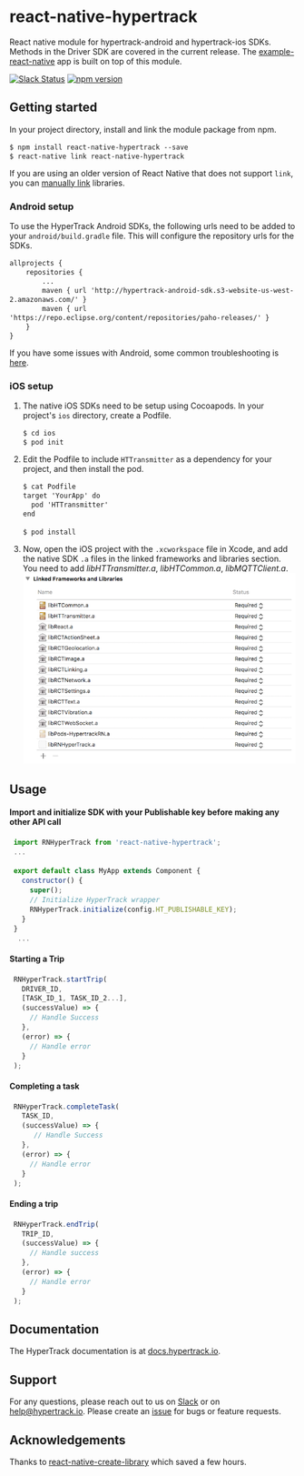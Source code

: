 # react-native-hypertrack
React native module for hypertrack-android and hypertrack-ios SDKs. Methods in the Driver SDK are covered in the current release. The [example-react-native](https://github.com/hypertrack/example-react-native) app is built on top of this module.

[![Slack Status](http://slack.hypertrack.io/badge.svg)](http://slack.hypertrack.io) [![npm version](https://badge.fury.io/js/react-native-hypertrack.svg)](https://badge.fury.io/js/react-native-hypertrack)

## Getting started
In your project directory, install and link the module package from npm.
```
$ npm install react-native-hypertrack --save
$ react-native link react-native-hypertrack
```

If you are using an older version of React Native that does not support `link`, you can [manually link](https://facebook.github.io/react-native/docs/linking-libraries-ios.html) libraries.

### Android setup
To use the HyperTrack Android SDKs, the following urls need to be added to your `android/build.gradle` file. This will configure the repository urls for the SDKs.

```
allprojects {
    repositories {
        ...
        maven { url 'http://hypertrack-android-sdk.s3-website-us-west-2.amazonaws.com/' }
        maven { url 'https://repo.eclipse.org/content/repositories/paho-releases/' }
    }
}
```

If you have some issues with Android, some common troubleshooting is [here](android-troubleshooting.md).

### iOS setup
1. The native iOS SDKs need to be setup using Cocoapods. In your project's `ios` directory, create a Podfile.
    ```
    $ cd ios
    $ pod init
    ```

2. Edit the Podfile to include `HTTransmitter` as a dependency for your project, and then install the pod.
    ```
    $ cat Podfile
    target 'YourApp' do
      pod 'HTTransmitter'
    end

    $ pod install
    ```

3. Now, open the iOS project with the `.xcworkspace` file in Xcode, and add the native SDK `.a` files in the linked frameworks and libraries section. You need to add *libHTTransmitter.a*, *libHTCommon.a*, *libMQTTClient.a*.
![Linked frameworks and libraries](readme-imgs/linker.png)

## Usage

#### Import and initialize SDK with your Publishable key before making any other API call
 
```javascript
 import RNHyperTrack from 'react-native-hypertrack';
 ...

 export default class MyApp extends Component {
   constructor() {
     super();
     // Initialize HyperTrack wrapper
     RNHyperTrack.initialize(config.HT_PUBLISHABLE_KEY);
   }
 }
  ...
```
#### Starting a Trip
```javascript
 RNHyperTrack.startTrip(
   DRIVER_ID,
   [TASK_ID_1, TASK_ID_2...],
   (successValue) => {
     // Handle Success
   },
   (error) => {
     // Handle error
   }
 );
```
#### Completing a task

```javascript
 RNHyperTrack.completeTask(
   TASK_ID,
   (successValue) => {
      // Handle Success
   },
   (error) => {
     // Handle error
   }
 );
```
    
#### Ending a trip
```javascript
 RNHyperTrack.endTrip(
   TRIP_ID,
   (successValue) => {
     // Handle success
   },
   (error) => {
     // Handle error
   }      
 );
```
## Documentation
The HyperTrack documentation is at [docs.hypertrack.io](http://docs.hypertrack.io/).

## Support
For any questions, please reach out to us on [Slack](http://docs.hypertrack.io/) or on help@hypertrack.io. Please create an [issue](https://github.com/hypertrack/hypertrack-cordova/issues) for bugs or feature requests.

## Acknowledgements
Thanks to [react-native-create-library](https://github.com/frostney/react-native-create-library) which saved a few hours.
